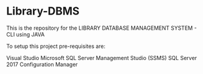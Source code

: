 # Library-DBMS

This is the repository for the LIBRARY DATABASE MANAGEMENT SYSTEM - CLI using JAVA

To setup this project pre-requisites are:

Visual Studio
Microsoft SQL Server Management Studio (SSMS)
SQL Server 2017 Configuration Manager
